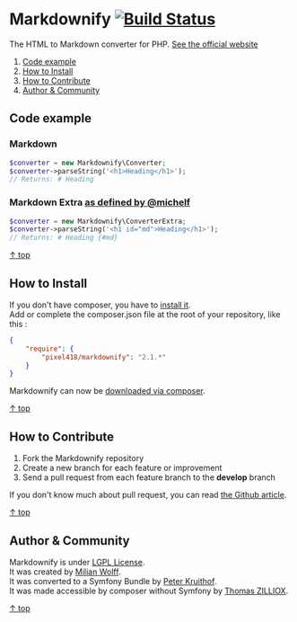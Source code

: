 Markdownify [![Build Status](https://travis-ci.org/Pixel418/Markdownify.png?branch=master)](https://travis-ci.org/Pixel418/Markdownify?branch=master)
===================

The HTML to Markdown converter for PHP. [See the official website](http://milianw.de/projects/markdownify/)

1. [Code example](#code-example)
2. [How to Install](#how-to-install)
3. [How to Contribute](#how-to-contribute)
4. [Author & Community](#author--community)

Code example
--------

### Markdown

```php
$converter = new Markdownify\Converter;
$converter->parseString('<h1>Heading</h1>');
// Returns: # Heading
```

### Markdown Extra [as defined by @michelf](http://michelf.ca/projects/php-markdown/extra/)

```php
$converter = new Markdownify\ConverterExtra;
$converter->parseString('<h1 id="md">Heading</h1>');
// Returns: # Heading {#md}
```

[&uarr; top](#readme)



How to Install
--------

If you don't have composer, you have to [install it](http://getcomposer.org/doc/01-basic-usage.md#installation).<br>
Add or complete the composer.json file at the root of your repository, like this :

```json
{
    "require": {
        "pixel418/markdownify": "2.1.*"
    }
}
```

Markdownify can now be [downloaded via composer](http://getcomposer.org/doc/01-basic-usage.md#installing-dependencies).

[&uarr; top](#readme)



How to Contribute
--------

1. Fork the Markdownify repository
2. Create a new branch for each feature or improvement
3. Send a pull request from each feature branch to the **develop** branch

If you don't know much about pull request, you can read [the Github article](https://help.github.com/articles/using-pull-requests).

[&uarr; top](#readme)



Author & Community
--------

Markdownify is under [LGPL License](http://opensource.org/licenses/LGPL-2.1).<br>
It was created by [Milian Wolff](http://milianw.de).<br>
It was converted to a Symfony Bundle by [Peter Kruithof](https://github.com/pkruithof).<br>
It was made accessible by composer without Symfony by [Thomas ZILLIOX](http://tzi.fr).

[&uarr; top](#readme)
